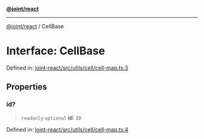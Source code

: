 [**@joint/react**](../README.md)

***

[@joint/react](../README.md) / CellBase

# Interface: CellBase

Defined in: [joint-react/src/utils/cell/cell-map.ts:3](https://github.com/samuelgja/joint/blob/main/packages/joint-react/src/utils/cell/cell-map.ts#L3)

## Properties

### id?

> `readonly` `optional` **id**: `ID`

Defined in: [joint-react/src/utils/cell/cell-map.ts:4](https://github.com/samuelgja/joint/blob/main/packages/joint-react/src/utils/cell/cell-map.ts#L4)
